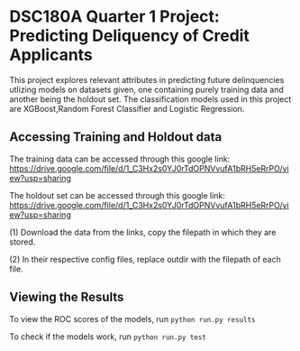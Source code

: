 # DSC180A Quarter 1 Project: Predicting Deliquency of Credit Applicants
This project explores relevant attributes in predicting future delinquencies utlizing models on datasets given, one containing purely training data and another being the holdout set. The classification models used in this project are XGBoost,Random Forest Classifier and Logistic Regression.

## Accessing Training and Holdout data

The training data can be accessed through this google link: https://drive.google.com/file/d/1_C3Hx2s0YJ0rTdOPNVvufA1bRH5eRrPO/view?usp=sharing

The holdout set can be accessed through this google link: https://drive.google.com/file/d/1_C3Hx2s0YJ0rTdOPNVvufA1bRH5eRrPO/view?usp=sharing

(1) Download the data from the links, copy the filepath in which they are stored.

(2) In their respective config files, replace outdir with the filepath of each file.

## Viewing the Results
To view the ROC scores of the models, run  ``` python run.py results ```

To check if the models work, run ``` python run.py test ```
